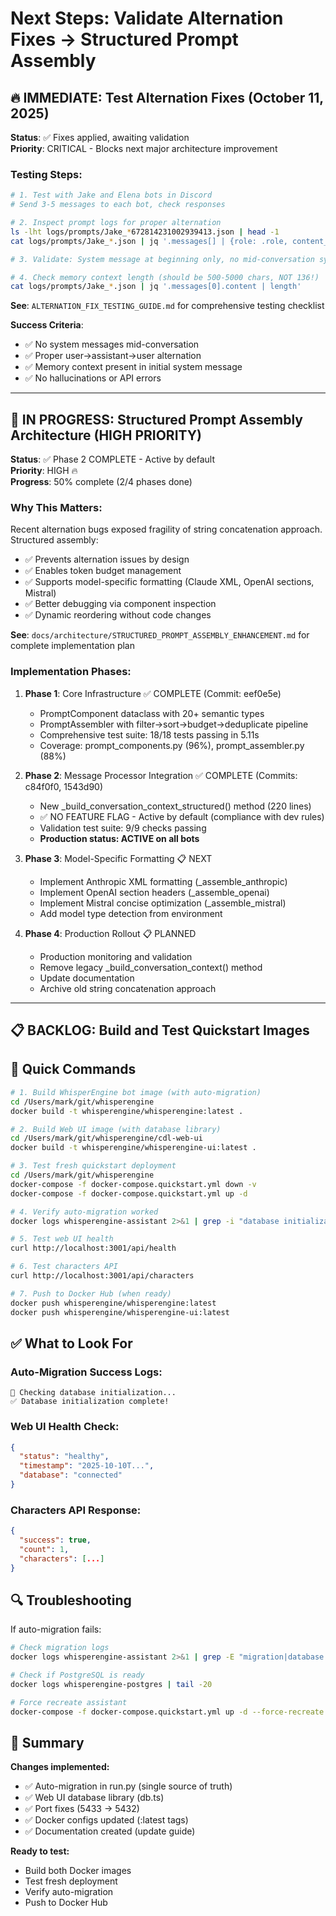 # Next Steps: Validate Alternation Fixes → Structured Prompt Assembly

## 🔥 IMMEDIATE: Test Alternation Fixes (October 11, 2025)

**Status**: ✅ Fixes applied, awaiting validation  
**Priority**: CRITICAL - Blocks next major architecture improvement

### Testing Steps:

```bash
# 1. Test with Jake and Elena bots in Discord
# Send 3-5 messages to each bot, check responses

# 2. Inspect prompt logs for proper alternation
ls -lht logs/prompts/Jake_*672814231002939413.json | head -1
cat logs/prompts/Jake_*.json | jq '.messages[] | {role: .role, content_preview: .content[:100]}'

# 3. Validate: System message at beginning only, no mid-conversation system messages

# 4. Check memory context length (should be 500-5000 chars, NOT 136!)
cat logs/prompts/Jake_*.json | jq '.messages[0].content | length'
```

**See**: `ALTERNATION_FIX_TESTING_GUIDE.md` for comprehensive testing checklist

**Success Criteria**:
- ✅ No system messages mid-conversation
- ✅ Proper user→assistant→user alternation
- ✅ Memory context present in initial system message
- ✅ No hallucinations or API errors

---

## 🚀 IN PROGRESS: Structured Prompt Assembly Architecture (HIGH PRIORITY)

**Status**: ✅ Phase 2 COMPLETE - Active by default  
**Priority**: HIGH 🔥  
**Progress**: 50% complete (2/4 phases done)

### Why This Matters:
Recent alternation bugs exposed fragility of string concatenation approach. Structured assembly:
- ✅ Prevents alternation issues by design
- ✅ Enables token budget management
- ✅ Supports model-specific formatting (Claude XML, OpenAI sections, Mistral)
- ✅ Better debugging via component inspection
- ✅ Dynamic reordering without code changes

**See**: `docs/architecture/STRUCTURED_PROMPT_ASSEMBLY_ENHANCEMENT.md` for complete implementation plan

### Implementation Phases:
1. **Phase 1**: Core Infrastructure ✅ COMPLETE (Commit: eef0e5e)
   - PromptComponent dataclass with 20+ semantic types
   - PromptAssembler with filter→sort→budget→deduplicate pipeline
   - Comprehensive test suite: 18/18 tests passing in 5.11s
   - Coverage: prompt_components.py (96%), prompt_assembler.py (88%)
   
2. **Phase 2**: Message Processor Integration ✅ COMPLETE (Commits: c84f0f0, 1543d90)
   - New _build_conversation_context_structured() method (220 lines)
   - ✅ NO FEATURE FLAG - Active by default (compliance with dev rules)
   - Validation test suite: 9/9 checks passing
   - **Production status: ACTIVE on all bots**
   
3. **Phase 3**: Model-Specific Formatting 📋 NEXT
   - Implement Anthropic XML formatting (_assemble_anthropic)
   - Implement OpenAI section headers (_assemble_openai)
   - Implement Mistral concise optimization (_assemble_mistral)
   - Add model type detection from environment
   
4. **Phase 4**: Production Rollout 📋 PLANNED
   - Production monitoring and validation
   - Remove legacy _build_conversation_context() method
   - Update documentation
   - Archive old string concatenation approach

---

## 📋 BACKLOG: Build and Test Quickstart Images

## 🚀 Quick Commands

```bash
# 1. Build WhisperEngine bot image (with auto-migration)
cd /Users/mark/git/whisperengine
docker build -t whisperengine/whisperengine:latest .

# 2. Build Web UI image (with database library)
cd /Users/mark/git/whisperengine/cdl-web-ui
docker build -t whisperengine/whisperengine-ui:latest .

# 3. Test fresh quickstart deployment
cd /Users/mark/git/whisperengine
docker-compose -f docker-compose.quickstart.yml down -v
docker-compose -f docker-compose.quickstart.yml up -d

# 4. Verify auto-migration worked
docker logs whisperengine-assistant 2>&1 | grep -i "database initialization"

# 5. Test web UI health
curl http://localhost:3001/api/health

# 6. Test characters API
curl http://localhost:3001/api/characters

# 7. Push to Docker Hub (when ready)
docker push whisperengine/whisperengine:latest
docker push whisperengine/whisperengine-ui:latest
```

## ✅ What to Look For

### Auto-Migration Success Logs:
```
🔧 Checking database initialization...
✅ Database initialization complete!
```

### Web UI Health Check:
```json
{
  "status": "healthy",
  "timestamp": "2025-10-10T...",
  "database": "connected"
}
```

### Characters API Response:
```json
{
  "success": true,
  "count": 1,
  "characters": [...]
}
```

## 🔍 Troubleshooting

If auto-migration fails:
```bash
# Check migration logs
docker logs whisperengine-assistant 2>&1 | grep -E "migration|database|error"

# Check if PostgreSQL is ready
docker logs whisperengine-postgres | tail -20

# Force recreate assistant
docker-compose -f docker-compose.quickstart.yml up -d --force-recreate whisperengine-assistant
```

## 📝 Summary

**Changes implemented:**
- ✅ Auto-migration in run.py (single source of truth)
- ✅ Web UI database library (db.ts)
- ✅ Port fixes (5433 → 5432)
- ✅ Docker configs updated (:latest tags)
- ✅ Documentation created (update guide)

**Ready to test:**
- Build both Docker images
- Test fresh deployment
- Verify auto-migration
- Push to Docker Hub
